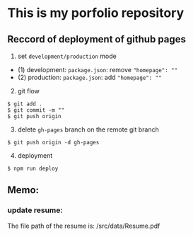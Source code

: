 # This is my porfolio repository

## Reccord of deployment of github pages
1. set `development/production` mode
 - (1) development:
    `package.json`: remove `"homepage": ""`
 - (2) production: 
    `package.json`: add `"homepage": ""`
2. git flow
```
$ git add .
$ git commit -m ""
$ git push origin
```
3. delete `gh-pages` branch on the remote git branch
```
$ git push origin -d gh-pages
```

4. deployment
```
$ npm run deploy
```

## Memo: 
### update resume:
The file path of the resume is: /src/data/Resume.pdf

